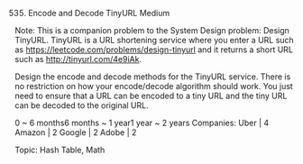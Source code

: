 535. Encode and Decode TinyURL
Medium

Note: This is a companion problem to the System Design problem: Design TinyURL.
TinyURL is a URL shortening service where you enter a URL such as https://leetcode.com/problems/design-tinyurl and it returns a short URL such as http://tinyurl.com/4e9iAk.

Design the encode and decode methods for the TinyURL service. There is no restriction on how your encode/decode algorithm should work. You just need to ensure that a URL can be encoded to a tiny URL and the tiny URL can be decoded to the original URL.

0 ~ 6 months6 months ~ 1 year1 year ~ 2 years
Companies: Uber | 4 Amazon | 2 Google | 2 Adobe | 2

Topic: Hash Table, Math
